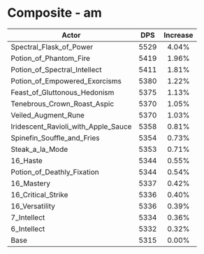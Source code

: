 # Composite - am
| Actor | DPS | Increase |
|---|:---:|:---:|
|Spectral_Flask_of_Power|5529|4.04%|
|Potion_of_Phantom_Fire|5419|1.96%|
|Potion_of_Spectral_Intellect|5411|1.81%|
|Potion_of_Empowered_Exorcisms|5380|1.22%|
|Feast_of_Gluttonous_Hedonism|5375|1.13%|
|Tenebrous_Crown_Roast_Aspic|5370|1.05%|
|Veiled_Augment_Rune|5370|1.03%|
|Iridescent_Ravioli_with_Apple_Sauce|5358|0.81%|
|Spinefin_Souffle_and_Fries|5354|0.73%|
|Steak_a_la_Mode|5353|0.71%|
|16_Haste|5344|0.55%|
|Potion_of_Deathly_Fixation|5344|0.54%|
|16_Mastery|5337|0.42%|
|16_Critical_Strike|5336|0.40%|
|16_Versatility|5336|0.39%|
|7_Intellect|5334|0.36%|
|6_Intellect|5332|0.32%|
|Base|5315|0.00%|
